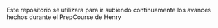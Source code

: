 Este repositorio se utilizara para ir subiendo continuamente los avances hechos durante
el PrepCourse de Henry
